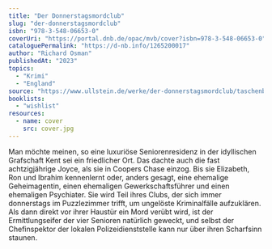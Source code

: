 ```yaml
---
title: "Der Donnerstagsmordclub"
slug: "der-donnerstagsmordclub"
isbn: "978-3-548-06653-0"
coverUri: "https://portal.dnb.de/opac/mvb/cover?isbn=978-3-548-06653-0"
cataloguePermalink: "https://d-nb.info/1265200017"
author: "Richard Osman"
publishedAt: "2023"
topics:
  - "Krimi"
  - "England"
source: "https://www.ullstein.de/werke/der-donnerstagsmordclub/taschenbuch/9783548066530"
booklists:
  - "wishlist"
resources:
  - name: cover
    src: cover.jpg
---
```

Man möchte meinen, so eine luxuriöse Seniorenresidenz in der idyllischen 
Grafschaft Kent sei ein friedlicher Ort. Das dachte auch die fast 
achtzigjährige Joyce, als sie in Coopers Chase einzog. Bis sie Elizabeth, Ron 
und Ibrahim kennenlernt oder, anders gesagt, eine ehemalige Geheimagentin, 
einen ehemaligen Gewerkschaftsführer und einen ehemaligen Psychiater. Sie wird 
Teil ihres Clubs, der sich immer donnerstags im Puzzlezimmer trifft, um 
ungelöste Kriminalfälle aufzuklären. Als dann direkt vor ihrer Haustür ein 
Mord verübt wird, ist der Ermittlungseifer der vier Senioren natürlich geweckt, 
und selbst der Chefinspektor der lokalen Polizeidienststelle kann nur über 
ihren Scharfsinn staunen.